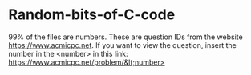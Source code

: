 # Random-bits-of-C-code
99% of the files are numbers. These are question IDs from the website https://www.acmicpc.net. If you want to view the question, insert the number in the &lt;number> in this link: https://www.acmicpc.net/problem/&lt;number>
